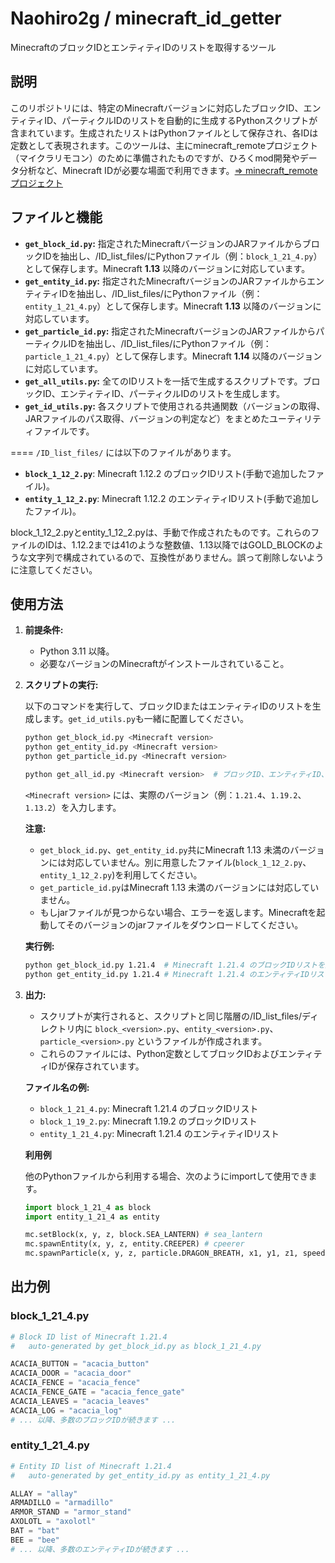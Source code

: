 # Naohiro2g / minecraft_id_getter

MinecraftのブロックIDとエンティティIDのリストを取得するツール

## 説明

このリポジトリには、特定のMinecraftバージョンに対応したブロックID、エンティティID、パーティクルIDのリストを自動的に生成するPythonスクリプトが含まれています。生成されたリストはPythonファイルとして保存され、各IDは定数として表現されます。このツールは、主にminecraft_remoteプロジェクト（マイクラリモコン）のために準備されたものですが、ひろくmod開発やデータ分析など、Minecraft IDが必要な場面で利用できます。[=> minecraft_remoteプロジェクト](https://github.com/Naohiro2g/minecraft_remote/README_ja.md)

## ファイルと機能

- **`get_block_id.py`:**
  指定されたMinecraftバージョンのJARファイルからブロックIDを抽出し、/ID_list_files/にPythonファイル（例：`block_1_21_4.py`）として保存します。Minecraft **1.13** 以降のバージョンに対応しています。
- **`get_entity_id.py`:**
  指定されたMinecraftバージョンのJARファイルからエンティティIDを抽出し、/ID_list_files/にPythonファイル（例：`entity_1_21_4.py`）として保存します。Minecraft **1.13** 以降のバージョンに対応しています。
- **`get_particle_id.py`:**
  指定されたMinecraftバージョンのJARファイルからパーティクルIDを抽出し、/ID_list_files/にPythonファイル（例：`particle_1_21_4.py`）として保存します。Minecraft **1.14** 以降のバージョンに対応しています。
- **`get_all_utils.py`:**
  全てのIDリストを一括で生成するスクリプトです。ブロックID、エンティティID、パーティクルIDのリストを生成します。
- **`get_id_utils.py`:**
  各スクリプトで使用される共通関数（バージョンの取得、JARファイルのパス取得、バージョンの判定など）をまとめたユーティリティファイルです。

==== `/ID_list_files/` には以下のファイルがあります。

- **`block_1_12_2.py`**: Minecraft 1.12.2 のブロックIDリスト(手動で追加したファイル)。
- **`entity_1_12_2.py`**: Minecraft 1.12.2 のエンティティIDリスト(手動で追加したファイル)。

block_1_12_2.pyとentity_1_12_2.pyは、手動で作成されたものです。これらのファイルのIDは、1.12.2までは41のような整数値、1.13以降ではGOLD_BLOCKのような文字列で構成されているので、互換性がありません。誤って削除しないように注意してください。

## 使用方法

1. **前提条件:**
    - Python 3.11 以降。
    - 必要なバージョンのMinecraftがインストールされていること。

2. **スクリプトの実行:**

    以下のコマンドを実行して、ブロックIDまたはエンティティIDのリストを生成します。`get_id_utils.py`も一緒に配置してください。

    ```bash
    python get_block_id.py <Minecraft version>
    python get_entity_id.py <Minecraft version>
    python get_particle_id.py <Minecraft version>

    python get_all_id.py <Minecraft version>  # ブロックID、エンティティID、パーティクルIDのリストを一括で生成

    ```

    `<Minecraft version>` には、実際のバージョン（例：`1.21.4`、`1.19.2`、`1.13.2`）を入力します。

    **注意:**
    - `get_block_id.py`、`get_entity_id.py`共にMinecraft 1.13 未満のバージョンには対応していません。別に用意したファイル(`block_1_12_2.py`、`entity_1_12_2.py`)を利用してください。
    - `get_particle_id.py`はMinecraft 1.13 未満のバージョンには対応していません。
    - もしjarファイルが見つからない場合、エラーを返します。Minecraftを起動してそのバージョンのjarファイルをダウンロードしてください。

    **実行例:**

    ```bash
    python get_block_id.py 1.21.4  # Minecraft 1.21.4 のブロックIDリストを生成
    python get_entity_id.py 1.21.4 # Minecraft 1.21.4 のエンティティIDリストを生成
    ```

3. **出力:**

    - スクリプトが実行されると、スクリプトと同じ階層の/ID_list_files/ディレクトリ内に `block_<version>.py`、`entity_<version>.py`、`particle_<version>.py` というファイルが作成されます。
    - これらのファイルには、Python定数としてブロックIDおよびエンティティIDが保存されています。

    **ファイル名の例:**

    - `block_1_21_4.py`: Minecraft 1.21.4 のブロックIDリスト
    - `block_1_19_2.py`: Minecraft 1.19.2 のブロックIDリスト
    - `entity_1_21_4.py`: Minecraft 1.21.4 のエンティティIDリスト

    **利用例**

    他のPythonファイルから利用する場合、次のようにimportして使用できます。

    ```python
    import block_1_21_4 as block
    import entity_1_21_4 as entity

    mc.setBlock(x, y, z, block.SEA_LANTERN) # sea_lantern
    mc.spawnEntity(x, y, z, entity.CREEPER) # cpeerer
    mc.spawnParticle(x, y, z, particle.DRAGON_BREATH, x1, y1, z1, speed, count) # dragon_breath
    ```

## 出力例

### block_1_21_4.py

```python
# Block ID list of Minecraft 1.21.4
#   auto-generated by get_block_id.py as block_1_21_4.py

ACACIA_BUTTON = "acacia_button"
ACACIA_DOOR = "acacia_door"
ACACIA_FENCE = "acacia_fence"
ACACIA_FENCE_GATE = "acacia_fence_gate"
ACACIA_LEAVES = "acacia_leaves"
ACACIA_LOG = "acacia_log"
# ... 以降、多数のブロックIDが続きます ...
```

### entity_1_21_4.py

```python
# Entity ID list of Minecraft 1.21.4
#   auto-generated by get_entity_id.py as entity_1_21_4.py

ALLAY = "allay"
ARMADILLO = "armadillo"
ARMOR_STAND = "armor_stand"
AXOLOTL = "axolotl"
BAT = "bat"
BEE = "bee"
# ... 以降、多数のエンティティIDが続きます ...
```
